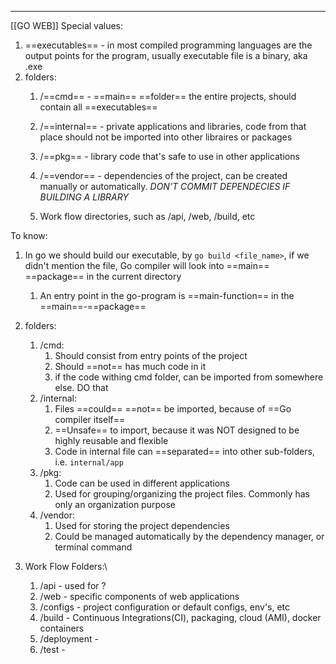 ***
[[GO WEB]]
Special values:
1. ==executables== - in most compiled programming languages are the output points for the program, usually executable file is a binary, aka .exe 
2. folders:
	1. /==cmd== - ==main== ==folder== the entire projects, should contain all ==executables== 
	
	2. /==internal== - private applications and libraries, code from that place should not be imported into other libraires or packages
	
	3. /==pkg== - library code that's safe to use in other applications 
	
	4. /==vendor== - dependencies of the project, can be created manually or automatically. *DON'T COMMIT DEPENDECIES IF BUILDING A LIBRARY*
	
	5. Work flow directories, such as /api, /web, /build, etc

To know:
1. In go we should build our executable, by `go build <file_name>`, if we didn't mention the file, Go compiler will look into ==main== ==package== in the current directory 
	1. An entry point in the go-program is ==main-function== in the ==main==-==package==

2. folders:
	1. /cmd:
		1. Should consist from entry points of the project 
		2. Should ==not== has much code in it 
		3. if the code withing cmd folder, can be imported from somewhere else. DO that
	2. /internal: 
		1. Files ==could== ==not== be imported, because of ==Go compiler itself==  
		2. ==Unsafe== to import, because it was NOT designed to be highly reusable and flexible 
		3. Code in internal file can ==separated== into other sub-folders, i.e. `internal/app`  
	3. /pkg:
		1. Code can be used in different applications
		2. Used for grouping/organizing the project files. Commonly has only an organization purpose 
	4. /vendor:
		1. Used for storing the project dependencies 
		2. Could be managed automatically by the dependency manager, or terminal command 

3. Work Flow Folders:\
	1. /api - used for ?
	2. /web - specific components of web applications
	3. /configs - project configuration or default configs, env's, etc
	4. /build - Continuous Integrations(CI), packaging, cloud (AMI), docker containers 
	5. /deployment - 
	6. /test - 